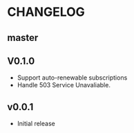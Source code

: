 # CHANGELOG

## master

## V0.1.0

* Support auto-renewable subscriptions
* Handle 503 Service Unavaliable.

## v0.0.1

* Initial release
